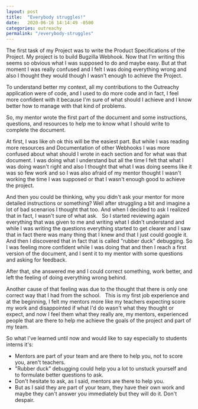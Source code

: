 ```yaml
---
layout: post
title:  "Everybody struggles!"
date:   2020-06-16 14:14:49 -0500
categories: outreachy
permalink: "/everybody-struggles"
---
```

The first task of my Project was to write the Product Specifications of the Project. My project is to build Bugzilla Webhook. Now that I'm writing this seems so obvious what I was supposed to do and maybe easy. But at that moment I was really confused and I felt I was doing everything wrong and also I thought they would though I wasn't enough to achieve the Project.

To understand better my context, all my contributions to the Outreachy application were of code, and I used to do more code and in fact, I feel more confident with it because I'm sure of what should I achieve and I  know better how to manage with that kind of problems.

So, my mentor wrote the first part of the document and some instructions, questions, and resources to help me to know what I should write to complete the document.

At first, I was like oh ok this will be the easiest part. But while I was reading more resources and Documentation of other Webhooks I was more confused about what should I wrote in each section and for what was that document. I was doing what I understand but all the time I felt that what I was doing wasn't right and also I thought that what I was doing seems like it was so few work and so I was also afraid of my mentor thought I wasn't working the time I was supposed or that I wasn't enough good to achieve the project.

And then you could be thinking, why you didn't ask your mentor for more detailed instructions or something? Well after struggling a bit and imagine a lot of bad scenarios I thought that too. And when I decided to ask I realized that in fact, I wasn't sure of what ask.
 
So I started reviewing again everything that was given to me and writing what I didn't understand and while I was writing the questions everything started to get clearer and I saw that in fact there was many thing that I knew and that I just could google it. And then I discovered that in fact that is called "rubber duck" debugging. So I was feeling more confident while I was doing that and then I reach a first version of the document, and I sent it to my mentor with some questions and asking for feedback.

After that, she answered me and I could correct something, work better, and left the feeling of doing everything wrong behind. 

Another cause of that feeling was due to the thought that there is only one correct way that I had from the school.
 
This is my first job experience and at the beginning, I felt my mentors more like my teachers expecting score my work and disappointed if what I'd do wasn't what they thought or expect, and now I feel them what they really are, my mentors, experienced people that are there to help me achieve the goals of the project and part of my team.

So what I've learned until now and would like to say especially to students interns it's: 
<ul>
<li>Mentors are part of your team and are there to help you, not to score you, aren't teachers.</li>
<li>"Rubber duck" debugging could help you a lot to unstuck yourself and to formulate better questions to ask. </li>
<li>Don't hesitate to ask, as I said, mentors are there to help you.</li>
<li>But as I said they are part of your team, they have their own work and maybe they can't answer you immediately but they will do it. Don't despair.</li>
</ul>
